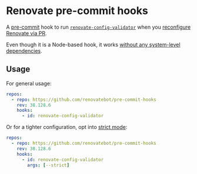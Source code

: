 # Renovate pre-commit hooks

A [pre-commit](https://pre-commit.com/) hook
to run [`renovate-config-validator`](https://docs.renovatebot.com/config-validation/#config-validation)
when you [reconfigure Renovate via PR](https://docs.renovatebot.com/getting-started/installing-onboarding/#reconfigure-via-pr).

Even though it is a Node-based hook, it works [without any system-level dependencies](https://pre-commit.com/#node).

## Usage

For general usage:

```yaml
repos:
  - repo: https://github.com/renovatebot/pre-commit-hooks
    rev: 38.128.6
    hooks:
      - id: renovate-config-validator
```

Or for a tighter configuration,
opt into [strict mode](https://docs.renovatebot.com/config-validation/#strict-mode):

```yaml
repos:
  - repo: https://github.com/renovatebot/pre-commit-hooks
    rev: 38.128.6
    hooks:
      - id: renovate-config-validator
        args: [--strict]
```
